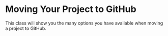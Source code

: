 # Moving Your Project to GitHub

This class will show you the many options you have available when moving a project to GitHub.

